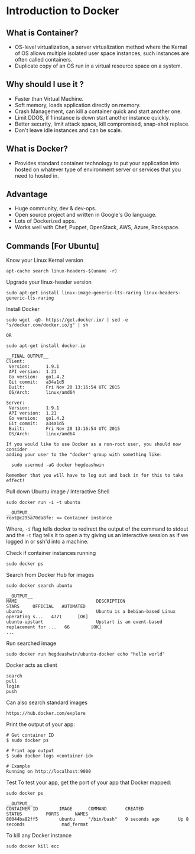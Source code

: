 # Introduction to Docker

## What is Container?
* OS-level virtualization, a server virtualization method where the Kernal of OS allows multiple isolated user space instances, such instances are often called containers.
* Duplicate copy of an OS run in a virtual resource space on a system.

## Why should I use it ?
* Faster than Virtual Machine.
* Soft memory, loads application directly on memory.
* Crash Management, can kill a container quick and start another one.
* Limit DDOS, if 1 instance is down start another instance quickly.
* Better security, limit attack space, kill compromised, snap-shot replace.
* Don't leave idle instances and can be scale.

## What is Docker?
* Provides standard container technology to put your application into hosted on whatever type of environment server or services that you need to hosted in.

## Advantage
* Huge community, dev & dev-ops.
* Open source project and written in Google's Go language.
* Lots of Dockerized apps.
* Works well with Chef, Puppet, OpenStack, AWS, Azure, Rackspace.

## Commands [For Ubuntu]

Know your Linux Kernal version
```
apt-cache search linux-headers-$(uname -r)
```

Upgrade your linux-header version
```
sudo apt-get install linux-image-generic-lts-raring linux-headers-generic-lts-raring
```

Install Docker
```
sudo wget -qO- https://get.docker.io/ | sed -e "s/docker.com/docker.io/g" | sh

OR

sudo apt-get install docker.io

__FINAL OUTPUT__
Client:
 Version:      1.9.1
 API version:  1.21
 Go version:   go1.4.2
 Git commit:   a34a1d5
 Built:        Fri Nov 20 13:16:54 UTC 2015
 OS/Arch:      linux/amd64

Server:
 Version:      1.9.1
 API version:  1.21
 Go version:   go1.4.2
 Git commit:   a34a1d5
 Built:        Fri Nov 20 13:16:54 UTC 2015
 OS/Arch:      linux/amd64

If you would like to use Docker as a non-root user, you should now consider
adding your user to the "docker" group with something like:

  sudo usermod -aG docker hegdeashwin

Remember that you will have to log out and back in for this to take effect!
```

Pull down Ubuntu image / Interactive Shell
```
sudo docker run -i -t ubuntu

__OUTPUT__
root@c295a70da8fe: <= Container instance
```
Where, ```-i``` flag tells docker to redirect the output of the command to stdout and the ```-t``` flag tells it to open a tty giving us an interactive session as if we logged in or ssh'd into a machine.

Check if container instances running
```
sudo docker ps
```

Search from Docker Hub for images
```
sudo docker search ubuntu

__OUTPUT__
NAME                              DESCRIPTION                                     STARS     OFFICIAL   AUTOMATED
ubuntu                            Ubuntu is a Debian-based Linux operating s...   4771      [OK]       
ubuntu-upstart                    Upstart is an event-based replacement for ...   66        [OK]      
...

```

Run searched image
```
sudo docker run hegdeashwin/ubuntu-docker echo "hello world"
```

Docker acts as client
```
search
pull
login
push
```

Can also search standard images
```
https://hub.docker.com/explore
```

Print the output of your app:
```
# Get container ID
$ sudo docker ps

# Print app output
$ sudo docker logs <container-id>

# Example
Running on http://localhost:9000
```

Test
To test your app, get the port of your app that Docker mapped:
```
sudo docker ps

__OUTPUT__
CONTAINER ID        IMAGE      COMMAND       CREATED             STATUS         PORTS      NAMES
80044ba82ff5        ubuntu     "/bin/bash"   9 seconds ago       Up 8 seconds              mad_fermat

```

To kill any Docker instance
```
sudo docker kill ecc
```
